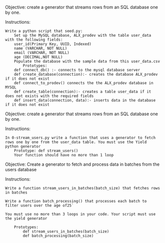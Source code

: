 Objective: create a generator that streams rows from an SQL database one by one.

Instructions:

    Write a python script that seed.py:
        Set up the MySQL database, ALX_prodev with the table user_data with the following fields:
        user_id(Primary Key, UUID, Indexed)
        name (VARCHAR, NOT NULL)
        email (VARCHAR, NOT NULL)
        age (DECIMAL,NOT NULL)
        Populate the database with the sample data from this user_data.csv
            Prototypes:
        def connect_db() :- connects to the mysql database server
        def create_database(connection):- creates the database ALX_prodev if it does not exist
        def connect_to_prodev() connects the the ALX_prodev database in MYSQL
        def create_table(connection):- creates a table user_data if it does not exists with the required fields
        def insert_data(connection, data):- inserts data in the database if it does not exist

Objective: create a generator that streams rows from an SQL database one by one.

Instructions:

    In 0-stream_users.py write a function that uses a generator to fetch rows one by one from the user_data table. You must use the Yield python generator
        Prototype: def stream_users()
        Your function should have no more than 1 loop

Objective: Create a generator to fetch and process data in batches from the users database

Instructions:

    Write a function stream_users_in_batches(batch_size) that fetches rows in batches

    Write a function batch_processing() that processes each batch to filter users over the age of25`

    You must use no more than 3 loops in your code. Your script must use the yield generator

        Prototypes:
            def stream_users_in_batches(batch_size)
            def batch_processing(batch_size)
